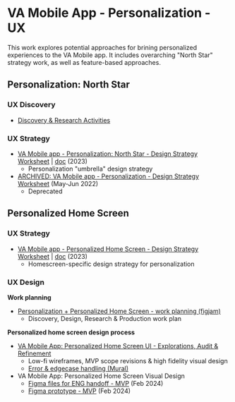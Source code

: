 # VA Mobile App - Personalization - UX 
This work explores potential approaches for brining personalized experiences to the VA Mobile app. It includes overarching "North Star" strategy work, as well as feature-based approaches.


## Personalization: North Star 
### UX Discovery
  * [Discovery & Research Activities](https://github.com/department-of-veterans-affairs/va.gov-team/tree/master/products/va-mobile-app/features/design-personalization/discovery)

### UX Strategy
  * [VA Mobile app - Personalization: North Star - Design Strategy Worksheet](https://github.com/department-of-veterans-affairs/va.gov-team/blob/master/products/va-mobile-app/features/design-personalization/ux/personalization-northstar-design-strategy-worksheet-2023.md) |  [doc](https://docs.google.com/document/d/1gZ-FjEPQyKK2peZHm6CPJW8C3jl8dLCr/edit#heading=h.gjdgxs) 
 (2023)
    * Personalization "umbrella" design strategy
*  [ARCHIVED: VA Mobile app - Personalization - Design Strategy Worksheet](https://github.com/department-of-veterans-affairs/va.gov-team/blob/master/products/va-mobile-app/features/design-personalization/ux/%20personalization-design-strategy-worksheet-2022.md) (May-Jun 2022)
    * Deprecated

## Personalized Home Screen
### UX Strategy
  * [VA Mobile app - Personalized Home Screen - Design Strategy Worksheet](https://github.com/department-of-veterans-affairs/va.gov-team/blob/master/products/va-mobile-app/features/design-personalization/ux/personalization-homescreen-design-strategy-worksheet-2023.md) | [doc](https://docs.google.com/document/d/1-nAN6VTg2dtKSv4UXIOlMZxdr8pWmA0l/edit#heading=h.gjdgxs) (2023)
    * Homescreen-specific design strategy for personalization

### UX Design
**Work planning**
  * [Personalization + Personalized Home Screen -  work planning (figjam)](https://www.figma.com/file/fQfBPKtLWbwEnPIFeaBaXf/Personalization-work-planning?type=whiteboard&node-id=66%3A575&t=AeF4Blig86OJDwwh-1)
    * Discovery, Design, Research & Production work plan  

**Personalized home screen design process**
* [VA Mobile App: Personalized Home Screen UI - Explorations, Audit & Refinement](https://github.com/department-of-veterans-affairs/va.gov-team/blob/master/products/va-mobile-app/features/design-personalization/ux/home-screen-success-criteria.md)
  * Low-fi wireframes, MVP scope revisions & high fidelity visual design
  * [Error & edgecase handling (Mural)](https://app.mural.co/t/adhoccorporateworkspace2583/m/adhoccorporateworkspace2583/1704381519703/cd6d78c5824a5fb0cc8b26597f0ad271072df8f2?sender=u4daa07e974be596b6b097258)
* VA Mobile App: Personalized Home Screen Visual Design
  * [Figma files for ENG handoff - MVP](https://www.figma.com/file/q4oTyzyLfYrZVz4CACzVLA/Personalization-Visual-Design---Working---VA-Mobile?type=design&node-id=3090%3A1710&mode=design&t=rD1KhcwhpLMxDWvT-1) (Feb 2024)
  * [Figma prototype - MVP](https://www.figma.com/proto/q4oTyzyLfYrZVz4CACzVLA/Personalization-Visual-Design---Working---VA-Mobile?page-id=2176%3A1167&type=design&node-id=2306-7638&viewport=914%2C651%2C0.55&t=ozJb8H4iZ00Z6xH5-1&scaling=min-zoom&starting-point-node-id=2306%3A7638&show-proto-sidebar=1&mode=design) (Feb 2024)
